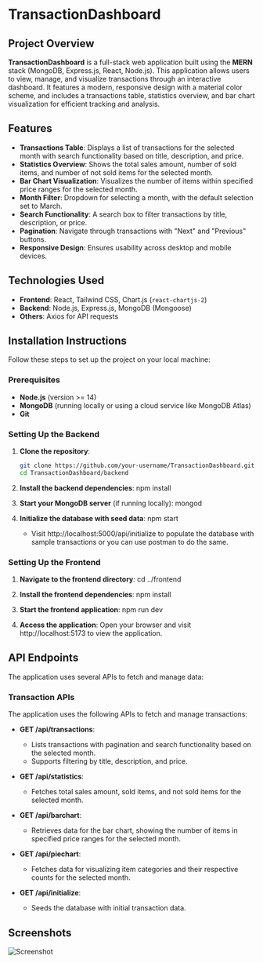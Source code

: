 # TransactionDashboard

## Project Overview

**TransactionDashboard** is a full-stack web application built using the **MERN** stack (MongoDB, Express.js, React, Node.js). This application allows users to view, manage, and visualize transactions through an interactive dashboard. It features a modern, responsive design with a material color scheme, and includes a transactions table, statistics overview, and bar chart visualization for efficient tracking and analysis.

## Features

- **Transactions Table**: Displays a list of transactions for the selected month with search functionality based on title, description, and price.
- **Statistics Overview**: Shows the total sales amount, number of sold items, and number of not sold items for the selected month.
- **Bar Chart Visualization**: Visualizes the number of items within specified price ranges for the selected month.
- **Month Filter**: Dropdown for selecting a month, with the default selection set to March.
- **Search Functionality**: A search box to filter transactions by title, description, or price.
- **Pagination**: Navigate through transactions with "Next" and "Previous" buttons.
- **Responsive Design**: Ensures usability across desktop and mobile devices.

## Technologies Used

- **Frontend**: React, Tailwind CSS, Chart.js (`react-chartjs-2`)
- **Backend**: Node.js, Express.js, MongoDB (Mongoose)
- **Others**: Axios for API requests

## Installation Instructions

Follow these steps to set up the project on your local machine:

### Prerequisites

- **Node.js** (version >= 14)
- **MongoDB** (running locally or using a cloud service like MongoDB Atlas)
- **Git**

### Setting Up the Backend

1. **Clone the repository**:
   ```bash
   git clone https://github.com/your-username/TransactionDashboard.git
   cd TransactionDashboard/backend

2. **Install the backend dependencies**:
    npm install

3. **Start your MongoDB server** (if running locally):
    mongod

4. **Initialize the database with seed data**:
    npm start
    - Visit http://localhost:5000/api/initialize to populate the database with sample transactions or you can  use postman to do the same.

### Setting Up the Frontend
1. **Navigate to the frontend directory**:
    cd ../frontend
    
2. **Install the frontend dependencies**:
    npm install

3. **Start the frontend application**:
    npm run dev

4. **Access the application**:
    Open your browser and visit http://localhost:5173 to view the application.

## API Endpoints
The application uses several APIs to fetch and manage data:

### Transaction APIs

The application uses the following APIs to fetch and manage transactions:

- **GET /api/transactions**: 
  - Lists transactions with pagination and search functionality based on the selected month.
  - Supports filtering by title, description, and price.
  
- **GET /api/statistics**: 
  - Fetches total sales amount, sold items, and not sold items for the selected month.
  
- **GET /api/barchart**: 
  - Retrieves data for the bar chart, showing the number of items in specified price ranges for the selected month.
  
- **GET /api/piechart**: 
  - Fetches data for visualizing item categories and their respective counts for the selected month.
  
- **GET /api/initialize**: 
  - Seeds the database with initial transaction data.


## Screenshots
![Screenshot](assets/Screenshot.png)
